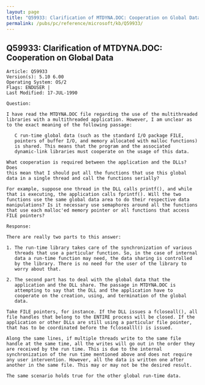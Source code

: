 ```yaml
---
layout: page
title: "Q59933: Clarification of MTDYNA.DOC: Cooperation on Global Data"
permalink: /pubs/pc/reference/microsoft/kb/Q59933/
---
```


## Q59933: Clarification of MTDYNA.DOC: Cooperation on Global Data

	Article: Q59933
	Version(s): 5.10 6.00
	Operating System: OS/2
	Flags: ENDUSER |
	Last Modified: 17-JUL-1990
	
	Question:
	
	I have read the MTDYNA.DOC file regarding the use of the multithreaded
	libraries with a multithreaded application. However, I am unclear as
	to the exact meaning of the following passage:
	
	   C run-time global data (such as the standard I/O package FILE,
	   pointers of buffer I/O, and memory allocated with malloc functions)
	   is shared. This means that the program and the associated
	   dynamic-link libraries must cooperate on the usage of this data.
	
	What cooperation is required between the application and the DLLs? Does
	this mean that I should put all the functions that use this global
	data in a single thread and call the functions serially?
	
	For example, suppose one thread in the DLL calls printf(), and while
	that is executing, the application calls fprintf(). Will the two
	functions use the same global data area to do their respective data
	manipulations? Is it necessary use semaphores around all the functions
	that use each malloc'ed memory pointer or all functions that access
	FILE pointers?
	
	Response:
	
	There are really two parts to this answer:
	
	1. The run-time library takes care of the synchronization of various
	   threads that use a particular function. So, in the case of internal
	   data a run-time function may need, the data sharing is controlled
	   by the library. There is no need for the user of the library to
	   worry about that.
	
	2. The second part has to deal with the global data that the
	   application and the DLL share. The passage in MTDYNA.DOC is
	   attempting to say that the DLL and the application have to
	   cooperate on the creation, using, and termination of the global
	   data.
	
	Take FILE pointers, for instance. If the DLL issues a fcloseall(), all
	file handles that belong to the ENTIRE process will be closed. If the
	application or other DLLs are still using a particular file pointer,
	that has to be coordinated before the fclosealll() is issued.
	
	Along the same lines, if multiple threads write to the same file
	handle at the same time, all the writes will go out in the order they
	are received by the run time. This is due to the internal
	synchronization of the run time mentioned above and does not require
	any user intervention. However, all the data is written one after
	another in the same file. This may or may not be the desired result.
	
	The same scenario holds true for the other global run-time data.
